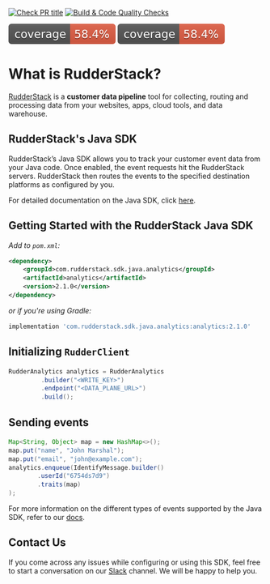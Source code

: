 [![Check PR title](https://github.com/rudderlabs/rudder-sdk-java/actions/workflows/check-pr-title.yml/badge.svg?branch=ci%2FaddCIFeatures)](https://github.com/rudderlabs/rudder-sdk-java/actions/workflows/check-pr-title.yml)
[![Build & Code Quality Checks](https://github.com/rudderlabs/rudder-sdk-java/actions/workflows/build-and-quality-checks.yml/badge.svg?branch=ci%2FaddCIFeatures)](https://github.com/rudderlabs/rudder-sdk-java/actions/workflows/build-and-quality-checks.yml)

[//]: # ([![Coverage]&#40;.github/badges/jacoco.svg&#41;]&#40;https://github.com/rudderlabs/rudder-sdk-java/actions/workflows/build.yml&#41;)
![Coverage](.github/badges/jacoco.svg)
![Coverage](.github/badges/jacoco.svg)

# What is RudderStack?

[RudderStack](https://rudderstack.com/) is a **customer data pipeline** tool for collecting, routing and processing data from your websites, apps, cloud tools, and data warehouse.

## RudderStack's Java SDK

RudderStack’s Java SDK allows you to track your customer event data from your Java code. Once enabled, the event requests hit the RudderStack servers. RudderStack then routes the events to the specified destination platforms as configured by you.

For detailed documentation on the Java SDK, click [here](https://www.rudderstack.com/docs/sources/event-streams/sdks/rudderstack-java-sdk/).

## Getting Started with the RudderStack Java SDK

*Add to `pom.xml`:*

```xml
<dependency>
    <groupId>com.rudderstack.sdk.java.analytics</groupId>
    <artifactId>analytics</artifactId>
    <version>2.1.0</version>
</dependency>

```

*or if you're using Gradle:*

```bash
implementation 'com.rudderstack.sdk.java.analytics:analytics:2.1.0'
```

## Initializing ```RudderClient```

```java 
RudderAnalytics analytics = RudderAnalytics
         .builder("<WRITE_KEY>")
         .endpoint("<DATA_PLANE_URL>")
         .build();
```

## Sending events

```java
Map<String, Object> map = new HashMap<>();
map.put("name", "John Marshal");
map.put("email", "john@example.com");
analytics.enqueue(IdentifyMessage.builder()
        .userId("6754ds7d9")
        .traits(map)
);
```

For more information on the different types of events supported by the Java SDK, refer to our [docs](https://www.rudderstack.com/docs/sources/event-streams/sdks/rudderstack-java-sdk/).

## Contact Us

If you come across any issues while configuring or using this SDK, feel free to start a conversation on our [Slack](https://resources.rudderstack.com/join-rudderstack-slack) channel. We will be happy to help you.
